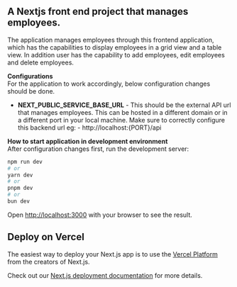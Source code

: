 ## A Nextjs front end project that manages employees.
The application manages employees through this frontend application, which has the capabilities to display employees in a grid view and a table view. In addition user has the capability to add employees, edit employees and delete employees.  

**Configurations**  
For the application to work accordingly, below configuration changes should be done.  
* **NEXT_PUBLIC_SERVICE_BASE_URL** - This should be the external API url that manages employees. This can be hosted in a different domain or in a different port in your local machine. Make sure to correctly configure this backend url
eg: - http://localhost:{PORT}/api   

**How to start application in development environment**  
After configuration changes first, run the development server:

```bash
npm run dev
# or
yarn dev
# or
pnpm dev
# or
bun dev
```

Open [http://localhost:3000](http://localhost:3000) with your browser to see the result.


## Deploy on Vercel

The easiest way to deploy your Next.js app is to use the [Vercel Platform](https://vercel.com/new?utm_medium=default-template&filter=next.js&utm_source=create-next-app&utm_campaign=create-next-app-readme) from the creators of Next.js.

Check out our [Next.js deployment documentation](https://nextjs.org/docs/deployment) for more details.
